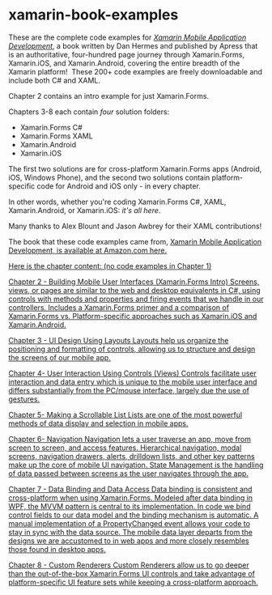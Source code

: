 # xamarin-book-examples
These are the complete code examples for <a href="http://www.amazon.com/Xamarin-Mobile-Application-Development-Cross-Platform/dp/1484202155/ref=sr_1_3?ie=UTF8&qid=1428950597&sr=8-3&keywords=xamarin"><i>Xamarin Mobile Application Development</i></a>, a book written by Dan Hermes and published by Apress that is an authoritative, four-hundred page journey through Xamarin.Forms, Xamarin.iOS, and Xamarin.Android, covering the entire breadth of the Xamarin platform!  These 200+ code examples are freely downloadable and include both C# and XAML. 

Chapter 2 contains an intro example for just Xamarin.Forms.

Chapters 3-8 each contain <i>four</i> solution folders:

<ul>
<li>Xamarin.Forms C#</li>
<li>Xamarin.Forms XAML</li>
<li>Xamarin.Android</li>
<li>Xamarin.iOS</li>
</ul>
The first two solutions are for cross-platform Xamarin.Forms apps (Android, iOS, Windows Phone), and the second two solutions contain platform-specific code for Android and iOS only - in every chapter.

In other words, whether you're coding Xamarin.Forms C#, XAML, Xamarin.Android, or Xamarin.iOS: <i>it's all here</i>.

Many thanks to Alex Blount and Jason Awbrey for their XAML contributions! 

The book that these code examples came from, <a href="http://www.amazon.com/Xamarin-Mobile-Application-Development-Cross-Platform/dp/1484202155/ref=sr_1_3?ie=UTF8&qid=1428950597&sr=8-3&keywords=xamarin">Xamarin Mobile Application Development, is available at Amazon.com here</href>.


Here is the chapter content: (no code examples in Chapter 1)

Chapter 2 - Building Mobile User Interfaces (Xamarin.Forms Intro)
Screens, views, or pages are similar to the web and desktop equivalents in C#, using controls with methods and properties and firing events that we handle in our controllers. Includes a Xamarin.Forms primer and a comparison of Xamarin.Forms vs. Platform-specific approaches such as Xamarin.iOS and Xamarin.Android. 

Chapter 3 - UI Design Using Layouts
Layouts help us organize the positioning and formatting of controls, allowing us to structure and design the screens of our mobile app. 

Chapter 4- User Interaction Using Controls  (Views)
Controls facilitate user interaction and data entry which is unique to the mobile user interface and differs substantially from the PC/mouse interface, largely due the use of gestures. 

Chapter 5- Making a Scrollable List
Lists are one of the most powerful methods of data display and selection in mobile apps.

Chapter 6- Navigation 
Navigation lets a user traverse an app, move from screen to screen, and access features. Hierarchical navigation, modal screens, navigation drawers, alerts, drilldown lists, and other key patterns make up the core of mobile UI navigation.	State Management is the handling of data passed between screens as the user navigates through the app. 

Chapter 7 - Data Binding and Data Access
Data binding is consistent and cross-platform when using Xamarin.Forms. Modeled after data binding in WPF, the MVVM pattern is central to its implementation. In code we bind control fields to our data model and the binding mechanism is automatic. A manual implementation of a PropertyChanged event allows your code to stay in sync with the data source. The mobile data layer departs from the designs we are accustomed to in web apps and more closely resembles those found in desktop apps. 

Chapter 8 - Custom Renderers
Custom Renderers allow us to go deeper than the out-of-the-box Xamarin.Forms UI controls and take advantage of platform-specific UI feature sets while keeping a cross-platform approach.


